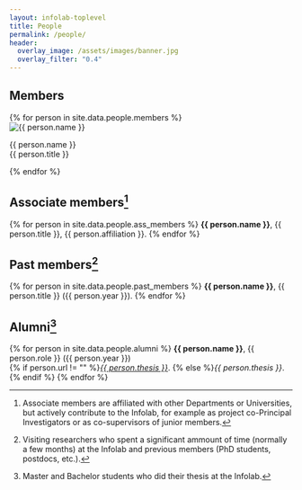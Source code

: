 ```yaml
---
layout: infolab-toplevel
title: People
permalink: /people/
header:
  overlay_image: /assets/images/banner.jpg
  overlay_filter: "0.4"
---
```


## Members

<div class="profiles"> 
{% for person in site.data.people.members %}
<div class="profile">
  <img class="profilepic" src="{{ person.pic }}" alt="{{ person.name }}">
  <div class="profiletext">
  <p>{{ person.name }} <br/> {{ person.title }}</p>
  </div>
</div>
{% endfor %}
<div class="stop"/>
</div>


## Associate members[^1]

[^1]: Associate members are affiliated with other Departments or Universities, but actively contribute to the Infolab, for example as project co-Principal Investigators or as co-supervisors of junior members. 

{% for person in site.data.people.ass_members %}
**{{ person.name }}**, {{ person.title }}, {{ person.affiliation }}.
{% endfor %}

## Past members[^2]

[^2]: Visiting researchers who spent a significant ammount of time (normally a few months) at the Infolab and previous members (PhD students, postdocs, etc.).

{% for person in site.data.people.past_members %}
**{{ person.name }}**, {{ person.title }} ({{ person.year }}).
{% endfor %}

## Alumni[^3]

[^3]: Master and Bachelor students who did their thesis at the Infolab.

{% for person in site.data.people.alumni %}
**{{ person.name }}**, {{ person.role }} ({{ person.year }})<br/>
{% if person.url != "" %}<a href="{{ person.url }}">*{{ person.thesis }}*</a>.
{% else %}*{{ person.thesis }}*.{% endif %}
{% endfor %}
